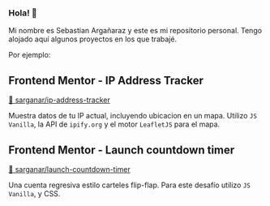 ### Hola! 👋
Mi nombre es Sebastian Argañaraz y este es mi repositorio personal. Tengo alojado aquí algunos proyectos en los que trabajé.

Por ejemplo:

## Frontend Mentor - IP Address Tracker
[🔗 sarganar/ip-address-tracker](https://github.com/sarganar/ip-address-tracker)

Muestra datos de tu IP actual, incluyendo ubicacion en un mapa.
Utilizo ``JS Vanilla``, la API de ``ipify.org`` y el motor ``LeafletJS`` para el mapa.

## Frontend Mentor - Launch countdown timer
[🔗 sarganar/launch-countdown-timer](https://github.com/sarganar/launch-countdown-timer)

Una cuenta regresiva estilo carteles flip-flap.
Para este desafío utilizo ``JS Vanilla``, y CSS.






<!--
**sarganar/sarganar** is a ✨ _special_ ✨ repository because its `README.md` (this file) appears on your GitHub profile.

Here are some ideas to get you started:

- 🔭 I’m currently working on ...
- 🌱 I’m currently learning ...
- 👯 I’m looking to collaborate on ...
- 🤔 I’m looking for help with ...
- 💬 Ask me about ...
- 📫 How to reach me: ...
- 😄 Pronouns: ...
- ⚡ Fun fact: ...
-->

